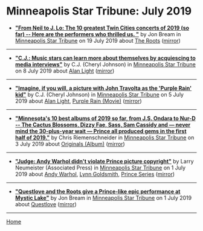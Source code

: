 # Minneapolis Star Tribune: July 2019

 - [**"From Neil to J. Lo: The 10 greatest Twin Cities concerts of 2019 (so far) -- Here are the performers who thrilled us. "**](http://www.startribune.com/from-neil-to-j-lo-the-10-greatest-twin-cities-concerts-of-2019-so-far/512907922/) by Jon Bream in [Minneapolis Star Tribune](http://www.startribune.com/) on 19 July 2019 about [The Roots](https://bjmdotnet.github.io/pr1nc3/topics/the-roots/) ([mirror](https://web.archive.org/web/*/http://www.startribune.com/from-neil-to-j-lo-the-10-greatest-twin-cities-concerts-of-2019-so-far/512907922/))

----

 - [**"C.J.: Music stars can learn more about themselves by acquiescing to media interviews"**](http://www.startribune.com/c-j-music-stars-can-learn-more-about-themselves-by-acquiescing-to-media-interviews/512421852/) by C.J. (Cheryl Johnson) in [Minneapolis Star Tribune](http://www.startribune.com/) on 8 July 2019 about [Alan Light](https://bjmdotnet.github.io/pr1nc3/topics/alan-light/) ([mirror](https://web.archive.org/web/*/http://www.startribune.com/c-j-music-stars-can-learn-more-about-themselves-by-acquiescing-to-media-interviews/512421852/))

----

 - [**"Imagine, if you will, a picture with John Travolta as the 'Purple Rain' kid"**](http://www.startribune.com/c-j-imagine-if-you-will-a-picture-with-john-travolta-as-the-purple-rain-kid/512260012/) by C.J. (Cheryl Johnson) in [Minneapolis Star Tribune](http://www.startribune.com/) on 5 July 2019 about [Alan Light](https://bjmdotnet.github.io/pr1nc3/topics/alan-light/), [Purple Rain (Movie)](https://bjmdotnet.github.io/pr1nc3/topics/movie/purple-rain/) ([mirror](https://web.archive.org/web/*/http://www.startribune.com/c-j-imagine-if-you-will-a-picture-with-john-travolta-as-the-purple-rain-kid/512260012/))

----

 - [**"Minnesota's 10 best albums of 2019 so far, from J.S. Ondara to Nur-D -- The Cactus Blossoms, Dizzy Fae, Sass, Sam Cassidy and — never mind the 30-plus-year wait — Prince all produced gems in the first half of 2019."**](http://www.startribune.com/minnesota-s-10-best-albums-of-2019-so-far-from-j-s-ondara-to-nur-d/512181452/) by Chris Riemenschneider in [Minneapolis Star Tribune](http://www.startribune.com/) on 3 July 2019 about [Originals (Album)](https://bjmdotnet.github.io/pr1nc3/topics/album/originals/) ([mirror](https://web.archive.org/web/*/http://www.startribune.com/minnesota-s-10-best-albums-of-2019-so-far-from-j-s-ondara-to-nur-d/512181452/))

----

 - [**"Judge: Andy Warhol didn't violate Prince picture copyright"**](http://www.startribune.com/judge-andy-warhol-didn-t-violate-prince-picture-copyright/512091952/) by Larry Neumeister (Associated Press) in [Minneapolis Star Tribune](http://www.startribune.com/) on 1 July 2019 about [Andy Warhol](https://bjmdotnet.github.io/pr1nc3/topics/andy-warhol/), [Lynn Goldsmith](https://bjmdotnet.github.io/pr1nc3/topics/lynn-goldsmith/), [Prince Series](https://bjmdotnet.github.io/pr1nc3/topics/prince-series/) ([mirror](https://web.archive.org/web/*/http://www.startribune.com/judge-andy-warhol-didn-t-violate-prince-picture-copyright/512091952/))

----

 - [**"Questlove and the Roots give a Prince-like epic performance at Mystic Lake"**](http://www.startribune.com/questlove-and-the-roots-give-a-prince-like-epic-performance-at-mystic-lake/512044012/) by Jon Bream in [Minneapolis Star Tribune](http://www.startribune.com/) on 1 July 2019 about [Questlove](https://bjmdotnet.github.io/pr1nc3/topics/questlove/) ([mirror](https://web.archive.org/web/*/http://www.startribune.com/questlove-and-the-roots-give-a-prince-like-epic-performance-at-mystic-lake/512044012/))

----

[Home](./)
